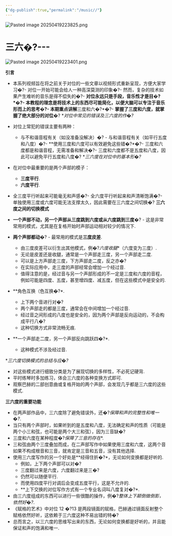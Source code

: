 ```yaml
---
{"dg-publish":true,"permalink":"/music//"}
---
```


![Pasted image 20250419223825.png](/img/user/appendix/Pasted%20image%2020250419223825.png)
# 三六�?---
![Pasted image 20250419223401.png](/img/user/appendix/Pasted%20image%2020250419223401.png)

**引言**

- 本系列视频旨在将之前关于对位的一些文章以视频形式重新呈现，方便大家学习�?- 对位一开始可能会给人一种高深莫测的印象�?- 然而，复杂的技术如果产生难听的音乐是得不偿失的�?- **对位永远只是手段，音乐性才是目�?*�?- 本教程的理念是将技术上的东西尽可能简化，以便大脑可以专注于音乐形而上的思考�?- 本期重点讲解**三度和六�?*�?- **掌握了三度和六度，就掌握了绝大部分的对位**�?
**对位中常见的错误及三六度的作�?*

- 对位上常犯的错误主要有两种：
    - 与不和谐音程有关（如没准备没解决）�?    - 与和谐音程有关（如平行五度和八度）�?- **使用三度和六度可以有效避免这些错�?*�?- 三度和六度都是和谐音程，无需准备和解决�?- 三度和六度都不是五度和八度，因此可以避免平行五度和八度�?
**三六度在对位中的基本形�?*

- 在对位中最重要的是两个声部的模子：
    - **三度平行**.
    - **六度平行**.
- 全三度平行听起来可能毫无和声感�?- 全六度平行听起来和声清晰饱满�?- 单独使用三度或六度可能无法支撑太久，因此需要在三六度之间切换�?
**三六度之间的切换模式**

- **一个声部不动，另一个声部从三度跳到六度或从六度跳到三度**�?    - 这是非常常用的模式，尤其是在复格开始时声部运动相对较少的情况下.
- **两个声部都动**�?    - 最常用的模式是**三度皮差**.
    - 由三度皮差可以衍生出其他模式，例�?*六度收腿**（六度变为三度）.
    - 无论是皮差还是收腿，通常是一个声部走三度，另一个声部走二度.
    - 可以是上方声部走三度，下方声部走二度，反之亦�?
    - 在实际应用中，走三度的声部经常会增加一个经过音.
    - 值得注意的是，经过音与另一个声部形成的不一定是三度和六度的音程，例如可能是四度、五度，甚至增四度、减五度，但在这些模式中是安全的.
- **角色互换（色互换�?*.
    - 上下两个音进行对�?
    - 两个声部走的都是三度，通常会在中间增加一个经过音.
    - 经过音之间形成的八度也是安全的，因为两个声部是反向运动的，不会构成平行八�?
    - 这种切换方式非常流畅无痕.
- **一个声部走二度，另一个声部反向跳跃四�?*.
    - 这种模式不涉及经过音.

**三六度切换模式的总结与应�?*

- 对这些模式进行细致分类是为了展现切换的多样性，不必死记硬背.
- 平时练琴时多加练习，体会三六度的各种变换方式即可.
- 观察巴赫的二部创意曲或复格开始的两个声部，会发现几乎都是三六度的这些模式.

**三六度的重要功能**

- 在两声部作品中，三六度除了避免错误外，还�?*保障和声的完整性和唯一�?*.
- 当只有两个声部时，如果听到的是五度和八度，无法确定和声的性质（可能是两个小三和弦，也可能是两个大三和弦），因为三音缺�?
- 三度和六度在某种程度�?*保障了三音的存在**.
- 三和弦由两个三度叠加而成，在二声部写作中如果使用三度和六度，这两个音如果不构成根音和三音，就肯定是三音和五音，没有其他选择.
- 使用三六度写作的另一个好处是**经得住折�?*，无论如何变换都是好听的.
    - 例如，上下两个声部可以对�?
    - 三度翻过来是六度，六度翻过来是三�?
    - 仍然可以随便平行.
    - 而使用四度平行对调后会变成五度平行，这是不允许的.
    - **上下交换的对位写作方式有一个专业名词叫八度复对�?*.
- 由三六度组成的东西可以进行一些很酷的操作，例�?*整体上下颠倒做倒影，依然好�?*.
- 《赋格的艺术》中对位 12 �?13 是两段镜面的赋格，巴赫通过镜面反射整个赋格依然好听，这依赖于三六度这种不易出错的特�?
- 总而言之，以三六度的思维写出来的东西，无论如何变换都是好听的，并且能保证和声的饱满和唯一.

